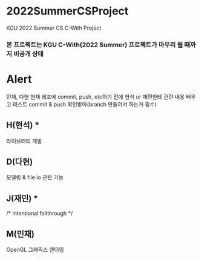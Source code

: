 # 2022SummerCSProject
KGU 2022 Summer CS C-With Project
### 본 프로젝트는 KGU C-With(2022 Summer) 프로젝트가 마무리 될 때까지 비공개 상태

# Alert
민재, 다현 현재 레포에 commit, push, etc하기 전에 현석 or 재민한테 관련 내용 배우고 테스트 commit & push 확인받아(branch 만들어서 하는거 필수)

## H(현석) *
라이브러리 개발
## D(다현)
모델링 & file io 관련 기능
## J(재민) *
/* intentional fallthrough */
## M(민재)
OpenGL 그래픽스 렌더링


